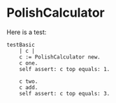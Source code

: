 # PolishCalculator

Here is a test:
```Smalltalk
testBasic
	| c |
	c := PolishCalculator new.
	c one.
	self assert: c top equals: 1.
	
	c two.
	c add.
	self assert: c top equals: 3.
```

